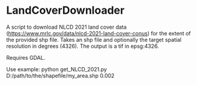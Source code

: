 # LandCoverDownloader
A script to download NLCD 2021 land cover data (https://www.mrlc.gov/data/nlcd-2021-land-cover-conus) for the extent of the provided shp file.
Takes an shp file and optionally the target spatial resolution in degrees (4326). The output is a tif in epsg:4326.

Requires GDAL.

Use example:
python get_NLCD_2021.py D:/path/to/the/shapefile/my_area.shp 0.002

